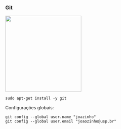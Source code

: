 ### Git

<img src="./images/git.png" height="240px">

    sudo apt-get install -y git

Configurações globais:

    git config --global user.name "joazinho"
    git config --global user.email "joaozinho@usp.br"


